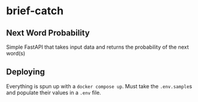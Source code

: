 # brief-catch

## Next Word Probability
Simple FastAPI that takes input data and returns the probability of the next word(s)

## Deploying
Everything is spun up with a `docker compose up`. Must take the `.env.sample`s and populate their values in a `.env` file.